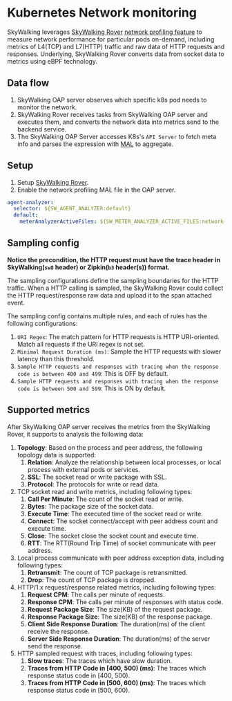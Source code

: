 # Kubernetes Network monitoring
SkyWalking leverages [SkyWalking Rover](https://github.com/apache/skywalking-rover) [network profiling feature](https://skywalking.apache.org/docs/skywalking-rover/next/en/setup/configuration/profiling/#network)
to measure network performance for particular pods on-demand, including metrics of L4(TCP) and L7(HTTP) traffic
and raw data of HTTP requests and responses.
Underlying, SkyWalking Rover converts data from socket data to metrics using eBPF technology.

## Data flow
1. SkyWalking OAP server observes which specific k8s pod needs to monitor the network.
2. SkyWalking Rover receives tasks from SkyWalking OAP server and executes them, and converts the network data into metrics send to the backend service.
3. The SkyWalking OAP Server accesses K8s's `API Server` to fetch meta info and parses the expression with [MAL](../../concepts-and-designs/mal.md) to aggregate.

## Setup
1. Setup [SkyWalking Rover](https://skywalking.apache.org/docs/skywalking-rover/next/en/setup/overview/).
2. Enable the network profiling MAL file in the OAP server.
```yaml
agent-analyzer:
  selector: ${SW_AGENT_ANALYZER:default}
  default:
    meterAnalyzerActiveFiles: ${SW_METER_ANALYZER_ACTIVE_FILES:network-profiling}
```

## Sampling config

**Notice the precondition, the HTTP request must have the trace header in SkyWalking(`sw8` header) or Zipkin(`b3` header(s)) format.**

The sampling configurations define the sampling boundaries for the HTTP traffic. When a HTTP calling is sampled,
the SkyWalking Rover could collect the HTTP request/response raw data and upload it to the span attached event. 

The sampling config contains multiple rules, and each of rules has the following configurations:
1. `URI Regex`: The match pattern for HTTP requests is HTTP URI-oriented. Match all requests if the URI regex is not set.
2. `Minimal Request Duration (ms)`: Sample the HTTP requests with slower latency than this threshold.
3. `Sample HTTP requests and responses with tracing when the response code is between 400 and 499`: This is OFF by default.
4. `Sample HTTP requests and responses with tracing when the response code is between 500 and 599`: This is ON by default.

## Supported metrics

After SkyWalking OAP server receives the metrics from the SkyWalking Rover, it supports to analysis the following data:
1. **Topology**: Based on the process and peer address, the following topology data is supported:
   1. **Relation**: Analyze the relationship between local processes, or local process with external pods or services.
   2. **SSL**: The socket read or write package with SSL.
   3. **Protocol**: The protocols for write or read data.
2. TCP socket read and write metrics, including following types:
   1. **Call Per Minute**: The count of the socket read or write.
   2. **Bytes**: The package size of the socket data.
   3. **Execute Time**: The executed time of the socket read or write.
   4. **Connect**: The socket connect/accept with peer address count and execute time.
   5. **Close**: The socket close the socket count and execute time.
   6. **RTT**: The RTT(Round Trip Time) of socket communicate with peer address.
3. Local process communicate with peer address exception data, including following types:
   1. **Retransmit**: The count of TCP package is retransmitted.
   2. **Drop**: The count of TCP package is dropped.
4. HTTP/1.x request/response related metrics, including following types:
   1. **Request CPM**: The calls per minute of requests.
   2. **Response CPM**: The calls per minute of responses with status code.
   3. **Request Package Size**: The size(KB) of the request package.
   4. **Response Package Size**: The size(KB) of the response package.
   5. **Client Side Response Duration**: The duration(ms) of the client receive the response.
   6. **Server Side Response Duration**: The duration(ms) of the server send the response.
5. HTTP sampled request with traces, including following types:
   1. **Slow traces**: The traces which have slow duration.
   2. **Traces from HTTP Code in [400, 500) (ms)**: The traces which response status code in [400, 500).
   3. **Traces from HTTP Code in [500, 600) (ms)**: The traces which response status code in [500, 600).
